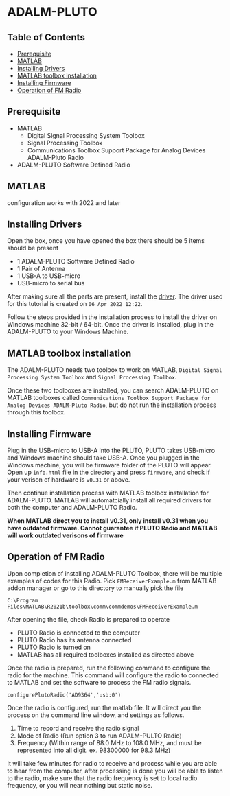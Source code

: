 # ADALM-PLUTO

## Table of Contents
- [Prerequisite](Prerequisite)
- [MATLAB](MATLAB)
- [Installing Drivers](Installing_Drivers)
- [MATLAB toolbox installation](MATLAB_toolbox_installation)
- [Installing Firmware](Installing_Firmware)
- [Operation of FM Radio](Operation_of_FM_Radio)

## Prerequisite
- MATLAB
  - Digital Signal Processing System Toolbox
  - Signal Processing Toolbox
  - Communications Toolbox Support Package for Analog Devices ADALM-Pluto Radio
- ADALM-PLUTO Software Defined Radio

## MATLAB

configuration works with 2022 and later

## Installing Drivers
Open the box, once you have opened the box there should be 5 items should be present
  - 1 ADALM-PLUTO Software Defined Radio
  - 1 Pair of Antenna
  - 1 USB-A to USB-micro
  - USB-micro to serial bus
  
After making sure all the parts are present, install the [driver](https://wiki.analog.com/university/tools/pluto/drivers/windows). The driver used for
this tutorial is created on ```06 Apr 2022 12:22```.

Follow the steps provided in the installation process to install the driver on Windows machine 32-bit / 64-bit. Once the driver is installed, plug in the ADALM-PLUTO
to your Windows Machine.

## MATLAB toolbox installation

The ADALM-PLUTO needs two toolbox to work on MATLAB, ```Digital Signal Processing System Toolbox``` and ```Signal Processing Toolbox```.

Once these two toolboxes are installed, you can search ADALM-PLUTO on MATLAB toolboxes called ```Communications Toolbox Support Package for Analog Devices ADALM-Pluto Radio```, but do not run the installation process through this toolbox.

## Installing Firmware

Plug in the USB-micro to USB-A into the PLUTO, PLUTO takes USB-micro and Windows machine should take USB-A.
Once you plugged in the Windows machine, you will be firmware folder of the PLUTO will appear.
Open up ```info.html``` file in the directory and press ```firmware```, and check if your verison of hardware is ```v0.31``` or above.

Then continue installation process with MATLAB toolbox installation for ADALM-PLUTO. MATLAB will automatcially install all required drivers for both
the computer and ADALM-PLUTO Radio.

**When MATLAB direct you to install v0.31, only install v0.31 when you have outdated firmware. Cannot guarantee if PLUTO Radio and MATLAB will work outdated verisons of firmware**

## Operation of FM Radio

Upon completion of installing ADALM-PLUTO Toolbox, there will be multiple examples of codes for this Radio.
Pick ```FMReceiverExample.m``` from MATLAB addon manager or go to this directory to manually pick the file

``` C:\Program Files\MATLAB\R2021b\toolbox\comm\commdemos\FMReceiverExample.m ```

After opening the file, check Radio is prepared to operate 
 - PLUTO Radio is connected to the computer
 - PLUTO Radio has its antenna connected
 - PLUTO Radio is turned on
 - MATLAB has all required toolboxes installed as directed above

Once the radio is prepared, run the following command to configure the radio for the machine. This command will configure the radio to connected to MATLAB and set the software to process the FM radio signals.

```configurePlutoRadio('AD9364','usb:0')```

Once the radio is configured, run the matlab file. It will direct you the process on the command line window, and settings as follows.
1. Time to record and receive the radio signal
2. Mode of Radio (Run option 3 to run ADALM-PULTO Radio)
3. Frequency (Within range of 88.0 MHz to 108.0 MHz, and must be represented into all digit. ex. 98300000 for 98.3 MHz)

It will take few minutes for radio to receive and process while you are able to hear from the computer, after processing is done you will be able to listen to the radio, make sure that the radio frequency is set to local radio frequency, or you will near nothing but static noise.
